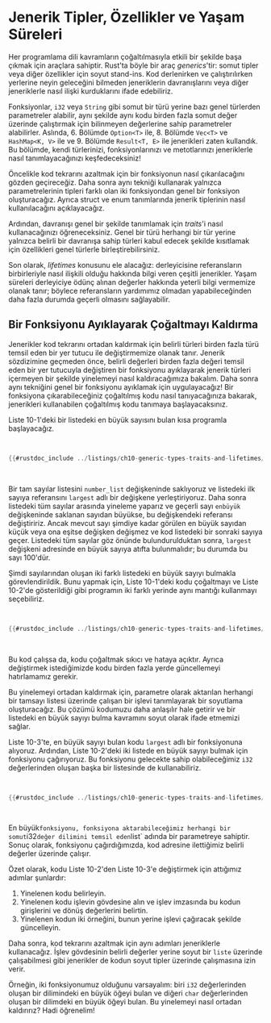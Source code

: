 # Jenerik Tipler, Özellikler ve Yaşam Süreleri

Her programlama dili
kavramların çoğaltılmasıyla etkili bir şekilde başa çıkmak için araçlara sahiptir. Rust'ta böyle bir araç _generics_'tir:
somut tipler veya diğer özellikler için soyut stand-ins. Kod derlenirken ve çalıştırılırken
yerlerine neyin geleceğini bilmeden
jeneriklerin davranışlarını veya diğer jeneriklerle nasıl ilişki kurduklarını ifade edebiliriz.

Fonksiyonlar, `i32` veya `String` gibi somut bir
türü yerine bazı genel türlerden parametreler alabilir, aynı şekilde aynı kodu birden fazla somut değer üzerinde çalıştırmak için bilinmeyen
değerlerine sahip parametreler alabilirler. Aslında, 6. Bölümde `Option<T>` ile, 8. Bölümde `Vec<T>` ve
`HashMap<K, V>` ile ve 9. Bölümde `Result<T, E>` ile
jenerikleri zaten kullandık. Bu bölümde,
kendi türlerinizi, fonksiyonlarınızı ve metotlarınızı jeneriklerle nasıl tanımlayacağınızı keşfedeceksiniz!

Öncelikle kod tekrarını azaltmak için bir fonksiyonun nasıl çıkarılacağını gözden geçireceğiz. Daha sonra
aynı tekniği kullanarak
yalnızca parametrelerinin tipleri farklı olan iki fonksiyondan genel bir fonksiyon oluşturacağız. Ayrıca struct ve enum tanımlarında
jenerik tiplerinin nasıl kullanılacağını açıklayacağız.

Ardından, davranışı genel bir şekilde tanımlamak için _traits_'i nasıl kullanacağınızı öğreneceksiniz. Genel bir türü
herhangi bir tür yerine yalnızca belirli bir davranışa sahip türleri kabul edecek şekilde kısıtlamak için
özellikleri genel türlerle birleştirebilirsiniz.

Son olarak, _lifetimes_ konusunu ele alacağız:
derleyicisine referansların birbirleriyle nasıl ilişkili olduğu hakkında bilgi veren çeşitli jenerikler. Yaşam süreleri
derleyiciye ödünç alınan değerler hakkında yeterli bilgi vermemize olanak tanır; böylece
referansların
yardımımız olmadan yapabileceğinden daha fazla durumda geçerli olmasını sağlayabilir.

## Bir Fonksiyonu Ayıklayarak Çoğaltmayı Kaldırma

Jenerikler
kod tekrarını ortadan kaldırmak için belirli türleri birden fazla türü temsil eden bir yer tutucu ile değiştirmemize olanak tanır. Jenerik sözdizimine geçmeden önce,
belirli değerleri birden fazla değeri temsil eden bir
yer tutucuyla değiştiren bir fonksiyonu ayıklayarak
jenerik türleri içermeyen bir şekilde yinelemeyi nasıl kaldıracağımıza bakalım. Daha sonra aynı
tekniğini genel bir fonksiyonu ayıklamak için uygulayacağız! Bir fonksiyona çıkarabileceğiniz
çoğaltılmış kodu nasıl tanıyacağınıza bakarak, jenerikleri kullanabilen
çoğaltılmış kodu tanımaya başlayacaksınız.

Liste 10-1'deki bir listedeki en büyük
sayısını bulan kısa programla başlayacağız.

<Listing number="10-1" file-name="src/main.rs" caption="Finding the largest number in a list of numbers">

```rust
{{#rustdoc_include ../listings/ch10-generic-types-traits-and-lifetimes/listing-10-01/src/main.rs:here}}
```

</Listing>

Bir tam sayılar listesini `number_list` değişkeninde saklıyoruz ve listedeki ilk sayıya
referansını `largest` adlı bir değişkene yerleştiriyoruz. Daha sonra
listedeki tüm sayılar arasında yineleme yaparız ve geçerli sayı
`enbüyük` değişkeninde saklanan sayıdan büyükse, bu değişkendeki referansı değiştiririz.
Ancak mevcut sayı
şimdiye kadar görülen en büyük sayıdan küçük veya ona eşitse değişken değişmez ve kod
listedeki bir sonraki sayıya geçer. Listedeki tüm sayılar göz önünde bulundurulduktan sonra, `largest` değişkeni
adresinde en büyük sayıya atıfta bulunmalıdır; bu durumda bu sayı 100'dür.

Şimdi
sayılarından oluşan iki farklı listedeki en büyük sayıyı bulmakla görevlendirildik. Bunu yapmak için, Liste 10-1'deki kodu çoğaltmayı ve Liste 10-2'de gösterildiği gibi programın iki farklı yerinde
aynı mantığı kullanmayı seçebiliriz.

<Listing number="10-2" file-name="src/main.rs" caption="Code to find the largest number in *two* lists of numbers">

```rust
{{#rustdoc_include ../listings/ch10-generic-types-traits-and-lifetimes/listing-10-02/src/main.rs}}
```

</Listing>

Bu kod çalışsa da, kodu çoğaltmak sıkıcı ve hataya açıktır. Ayrıca
değiştirmek istediğimizde
kodu birden fazla yerde güncellemeyi hatırlamamız gerekir.

Bu yinelemeyi ortadan kaldırmak için, parametre olarak aktarılan herhangi bir tamsayı listesi üzerinde çalışan bir
işlevi tanımlayarak bir soyutlama oluşturacağız. Bu
çözümü kodumuzu daha anlaşılır hale getirir ve bir listedeki en büyük sayıyı
bulma kavramını soyut olarak ifade etmemizi sağlar.

Liste 10-3'te, en büyük sayıyı bulan kodu `largest` adlı bir
fonksiyonuna alıyoruz. Ardından, Liste 10-2'deki iki listede en büyük sayıyı
bulmak için fonksiyonu çağırıyoruz. Bu fonksiyonu gelecekte sahip olabileceğimiz `i32` değerlerinden oluşan başka bir
listesinde de kullanabiliriz.

<Listing number="10-3" file-name="src/main.rs" caption="Abstracted code to find the largest number in two lists">

```rust
{{#rustdoc_include ../listings/ch10-generic-types-traits-and-lifetimes/listing-10-03/src/main.rs:here}}
```

</Listing>

En büyük` fonksiyonu, fonksiyona aktarabileceğimiz herhangi bir
somut `i32` değer dilimini temsil eden `list` adında bir parametreye sahiptir. Sonuç olarak,
fonksiyonu çağırdığımızda, kod
adresine ilettiğimiz belirli değerler üzerinde çalışır.

Özet olarak, kodu Liste 10-2'den
Liste 10-3'e değiştirmek için attığımız adımlar şunlardır:

1. Yinelenen kodu belirleyin.
1. Yinelenen kodu işlevin gövdesine alın ve işlev imzasında bu kodun
 girişlerini ve dönüş değerlerini belirtin.
1. Yinelenen kodun iki örneğini, bunun yerine işlevi çağıracak şekilde güncelleyin.

Daha sonra, kod tekrarını azaltmak için aynı adımları jeneriklerle kullanacağız. İşlev gövdesinin
belirli değerler yerine soyut bir `liste` üzerinde çalışabilmesi gibi
jenerikler de kodun soyut tipler üzerinde çalışmasına izin verir.

Örneğin, iki fonksiyonumuz olduğunu varsayalım: biri `i32` değerlerinden oluşan bir
dilimindeki en büyük öğeyi bulan ve diğeri `char`
değerlerinden oluşan bir dilimdeki en büyük öğeyi bulan. Bu yinelemeyi nasıl ortadan kaldırırız? Hadi öğrenelim!
